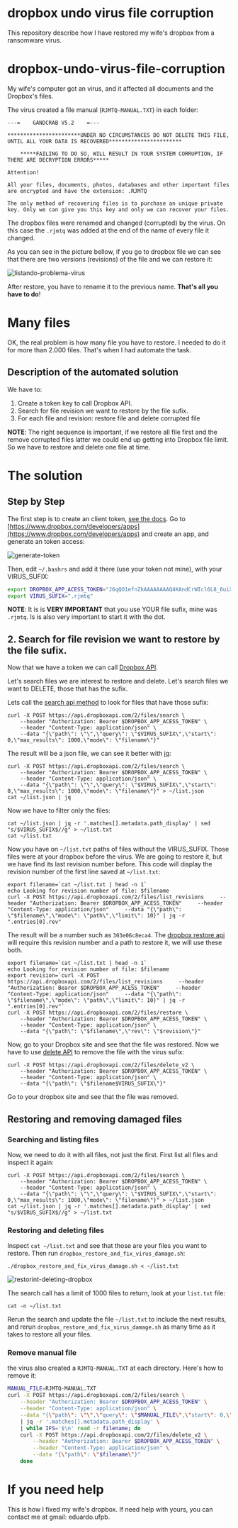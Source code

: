 # dropbox undo virus file corruption

This repository describe how I have restored my wife's dropbox from a ransomware virus.

# dropbox-undo-virus-file-corruption

My wife's computer got an virus, and it affected all documents and the Dropbox's files.

The virus created a file manual (`RJMTQ-MANUAL.TXT`) in each folder:

```
---=    GANDCRAB V5.2    =--- 

***********************UNDER NO CIRCUMSTANCES DO NOT DELETE THIS FILE, UNTIL ALL YOUR DATA IS RECOVERED***********************

	*****FAILING TO DO SO, WILL RESULT IN YOUR SYSTEM CORRUPTION, IF THERE ARE DECRYPTION ERRORS*****

Attention! 

All your files, documents, photos, databases and other important files are encrypted and have the extension: .RJMTQ

The only method of recovering files is to purchase an unique private key. Only we can give you this key and only we can recover your files.
```

The dropbox files were renamed and changed (corrupted) by the virus. On this case the `.rjmtq` was added at the end of the name of every file it changed.

As you can see in the picture bellow, if you go to dropbox file we can see that there are two versions (revisions) of the file and we can restore it:

![listando-problema-virus](https://user-images.githubusercontent.com/3603111/56471293-378cfe80-6427-11e9-9bf1-3d861c99a808.gif)

After restore, you have to rename it to the previous name. **That's all you have to do**!

# Many files

OK, the real problem is how many file you have to restore. I needed to do it for more than 2.000 files. That's when I had automate the task.

## Description of the automated solution

We have to:

1. Create a token key to call Dropbox API.
2. Search for file revision we want to restore by the file sufix.
3. For each file and revision: restore file and delete corrupted file

**NOTE**: The right sequence is important, if we restore all file first and the remove corrupted files latter we could end up getting into Dropbox file limit. So we have to restore and delete one file at time.

# The solution

## Step by Step

The first step is to create an client token, [see the docs](https://www.dropbox.com/developers/reference/getting-started#app%20console). Go to [https://www.dropbox.com/developers/apps](https://www.dropbox.com/developers/apps) and create an app, and generate an token access:

![generate-token](https://user-images.githubusercontent.com/3603111/56471595-a4ee5e80-642a-11e9-9147-560dc1c491fc.gif)

Then, edit `~/.bashrs` and add it there (use your token not mine), with your VIRUS_SUFIX:

```bash
export DROPBOX_APP_ACESS_TOKEN="J6qQO1efnZkAAAAAAAAQ4KAndCrWIcl6L8_6uiXgScNUyL5lJcWPOUUxulZj-BQL"
export VIRUS_SUFIX=".rjmtq"
```

**NOTE**: It is is **VERY IMPORTANT** that you use YOUR file sufix, mine was `.rjmtq`. Is is also very important to start it with the dot.


## 2. Search for file revision we want to restore by the file sufix.

Now that we have a token we can call [Dropbox API](https://www.dropbox.com/developers/documentation/http/documentation).

Let's search files we are interest to restore and delete. Let's search files we want to DELETE, those that has the sufix.

Lets call the [search api method](https://www.dropbox.com/developers/documentation/http/documentation#files-search) to look for files that have those sufix:


```
curl -X POST https://api.dropboxapi.com/2/files/search \
    --header "Authorization: Bearer $DROPBOX_APP_ACESS_TOKEN" \
    --header "Content-Type: application/json" \
    --data "{\"path\": \"\",\"query\": \"$VIRUS_SUFIX\",\"start\": 0,\"max_results\": 1000,\"mode\": \"filename\"}"
```

The result will be a json file, we can see it better with [jq](https://stedolan.github.io/jq/):

```
curl -X POST https://api.dropboxapi.com/2/files/search \
    --header "Authorization: Bearer $DROPBOX_APP_ACESS_TOKEN" \
    --header "Content-Type: application/json" \
    --data "{\"path\": \"\",\"query\": \"$VIRUS_SUFIX\",\"start\": 0,\"max_results\": 1000,\"mode\": \"filename\"}" > ~/list.json
cat ~/list.json | jq
```

Now we have to filter only the files:

```
cat ~/list.json | jq -r '.matches[].metadata.path_display' | sed "s/$VIRUS_SUFIX$//g" > ~/list.txt
cat ~/list.txt
```

Now you have on `~/list.txt` paths of files without the VIRUS_SUFIX. Those files were at your dropbox before the virus. We are going to restore it, but we have find its last revision number before. This code will display the revision number of the first line saved at `~/list.txt`:

```
export filename=`cat ~/list.txt | head -n 1`
echo Looking for revision number of file: $filename
curl -X POST https://api.dropboxapi.com/2/files/list_revisions     --header "Authorization: Bearer $DROPBOX_APP_ACESS_TOKEN"     --header "Content-Type: application/json"     --data "{\"path\": \"$filename\",\"mode\": \"path\",\"limit\": 10}" | jq -r ".entries[0].rev"
```

The result will be a number such as `303e06c8eca4`. The [dropbox restore api](https://www.dropbox.com/developers/documentation/http/documentation#files-restore) will require this revision number and a path to restore it, we will use these both.

```
export filename=`cat ~/list.txt | head -n 1`
echo Looking for revision number of file: $filename
export revision=`curl -X POST https://api.dropboxapi.com/2/files/list_revisions     --header "Authorization: Bearer $DROPBOX_APP_ACESS_TOKEN"     --header "Content-Type: application/json"     --data "{\"path\": \"$filename\",\"mode\": \"path\",\"limit\": 10}" | jq -r ".entries[0].rev"`
curl -X POST https://api.dropboxapi.com/2/files/restore \
    --header "Authorization: Bearer $DROPBOX_APP_ACESS_TOKEN" \
    --header "Content-Type: application/json" \
    --data "{\"path\": \"$filename\",\"rev\": \"$revision\"}"
```

Now, go to your Dropbox site and see that the file was restored. Now we have to use [delete API](https://www.dropbox.com/developers/documentation/http/documentation#files-delete) to remove the file with the virus sufix:

```
curl -X POST https://api.dropboxapi.com/2/files/delete_v2 \
    --header "Authorization: Bearer $DROPBOX_APP_ACESS_TOKEN" \
    --header "Content-Type: application/json" \
    --data "{\"path\": \"$filename$VIRUS_SUFIX\"}"
```

Go to your dropbox site and see that the file was removed.

## Restoring and removing damaged files

### Searching and listing files

Now, we need to do it with all files, not just the first. First list all files and inspect it again:

```
curl -X POST https://api.dropboxapi.com/2/files/search \
    --header "Authorization: Bearer $DROPBOX_APP_ACESS_TOKEN" \
    --header "Content-Type: application/json" \
    --data "{\"path\": \"\",\"query\": \"$VIRUS_SUFIX\",\"start\": 0,\"max_results\": 1000,\"mode\": \"filename\"}" > ~/list.json
cat ~/list.json | jq -r '.matches[].metadata.path_display' | sed "s/$VIRUS_SUFIX$//g" > ~/list.txt
```

### Restoring and deleting files

Inspect `cat ~/list.txt` and see that those are your files you want to restore. Then run `dropbox_restore_and_fix_virus_damage.sh`:

```
./dropbox_restore_and_fix_virus_damage.sh < ~/list.txt
```

![restorint-deleting-dropbox](https://user-images.githubusercontent.com/3603111/56474271-e80df900-644d-11e9-8f8e-c9643bf8a115.gif)

The search call has a limit of 1000 files to return, look at your `list.txt` file:

```
cat -n ~/list.txt
```

Rerun the search and update the file `~/list.txt` to include the next results, and rerun `dropbox_restore_and_fix_virus_damage.sh` as many time as it takes to restore all your files.

### Remove manual file

the virus also created a `RJMTQ-MANUAL.TXT` at each directory. Here's how to remove it:


```bash
MANUAL_FILE=RJMTQ-MANUAL.TXT
curl -X POST https://api.dropboxapi.com/2/files/search \
    --header "Authorization: Bearer $DROPBOX_APP_ACESS_TOKEN" \
    --header "Content-Type: application/json" \
    --data "{\"path\": \"\",\"query\": \"$MANUAL_FILE\",\"start\": 0,\"max_results\": 1000,\"mode\": \"filename\"}" \
    | jq -r '.matches[].metadata.path_display' \
    | while IFS='$\n' read -r filename; do 
    curl -X POST https://api.dropboxapi.com/2/files/delete_v2 \
        --header "Authorization: Bearer $DROPBOX_APP_ACESS_TOKEN" \
        --header "Content-Type: application/json" \
        --data "{\"path\": \"$filename\"}"
    done
```


# If you need help

This is how I fixed my wife's dropbox. If need help with yours, you can contact me at gmail: eduardo.ufpb.

